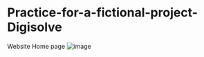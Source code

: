 # Practice-for-a-fictional-project-Digisolve
Website Home page
![image](https://user-images.githubusercontent.com/57359364/206970491-796b10a2-e1d3-4a84-b1bc-01dedd5c73d8.png)
